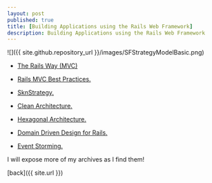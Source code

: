 ```yaml
---
layout: post
published: true
title: [Building Applications using the Rails Web Framework]
description: Building Applications using the Rails Web Framework
---
```

![]({{ site.github.repository_url }}/images/SFStrategyModelBasic.png)


* [The Rails Way (MVC) ](https://www.sitepoint.com/10-ruby-on-rails-best-practices-3/)
* [Rails MVC Best Practices.](https://www.sitepoint.com/10-ruby-on-rails-best-practices-3/)
* [SknStrategy.](https://skoona.blogspot.com/2016/08/sknservices-alternate-development_11.html)
* [Clean Architecture.](https://medium.com/magnetis-backstage/clean-architecture-on-rails-e5e82e8cd326)
* [Hexagonal Architecture.](https://medium.com/@vsavkin/hexagonal-architecture-for-rails-developers-8b1fee64a613)

* [Domain Driven Design for Rails.](https://blog.arkency.com/domain-driven-rails/)
* [Event Storming.](https://blog.redelastic.com/corporate-arts-crafts-modelling-reactive-systems-with-event-storming-73c6236f5dd7)

I will expose more of my archives as I find them!

[back]({{ site.url }})

